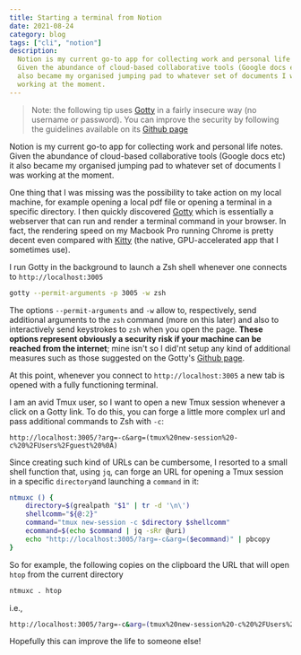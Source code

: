 ```yaml
---
title: Starting a terminal from Notion
date: 2021-08-24
category: blog
tags: ["cli", "notion"]
description:
  Notion is my current go-to app for collecting work and personal life notes.
  Given the abundance of cloud-based collaborative tools (Google docs etc) it
  also became my organised jumping pad to whatever set of documents I was
  working at the moment.
---
```


> Note: the following tip uses [Gotty](https://github.com/yudai/gotty) in a
> fairly insecure way (no username or password). You can improve the security by
> following the guidelines available on its
> [Github page](https://github.com/yudai/gotty#security-options)

Notion is my current go-to app for collecting work and personal life notes.
Given the abundance of cloud-based collaborative tools (Google docs etc) it also
became my organised jumping pad to whatever set of documents I was working at
the moment.

One thing that I was missing was the possibility to take action on my local
machine, for example opening a local pdf file or opening a terminal in a
specific directory. I then quickly discovered
[Gotty](https://github.com/yudai/gotty) which is essentially a webserver that
can run and render a terminal command in your browser. In fact, the rendering
speed on my Macbook Pro running Chrome is pretty decent even compared with
[Kitty](https://sw.kovidgoyal.net/kitty/) (the native, GPU-accelerated app that
I sometimes use).

I run Gotty in the background to launch a Zsh shell whenever one connects to
`http://localhost:3005`

```bash
gotty --permit-arguments -p 3005 -w zsh
```

The options `--permit-arguments` and `-w` allow to, respectively, send
additional arguments to the `zsh` command (more on this later) and also to
interactively send keystrokes to `zsh` when you open the page. **These options
represent obviously a security risk if your machine can be reached from the
internet**; mine isn't so I did'nt setup any kind of additional measures such as
those suggested on the Gotty's
[Github page](https://github.com/yudai/gotty#security-options).

At this point, whenever you connect to `http://localhost:3005` a new tab is
opened with a fully functioning terminal.

I am an avid Tmux user, so I want to open a new Tmux session whenever a click on
a Gotty link. To do this, you can forge a little more complex url and pass
additional commands to Zsh with `-c`:

```
http://localhost:3005/?arg=-c&arg=(tmux%20new-session%20-c%20%2FUsers%2Fguest%20%0A)
```

Since creating such kind of URLs can be cumbersome, I resorted to a small shell
function that, using `jq`, can forge an URL for opening a Tmux session in a
specific `directory`and launching a `command` in it:

```bash
ntmuxc () {
	directory=$(grealpath "$1" | tr -d '\n\')
	shellcomm="${@:2}"
	command="tmux new-session -c $directory $shellcomm"
	ecommand=$(echo $command | jq -sRr @uri)
	echo "http://localhost:3005/?arg=-c&arg=($ecommand)" | pbcopy
}
```

So for example, the following copies on the clipboard the URL that will open
`htop` from the current directory

```bash
ntmuxc . htop
```

i.e.,

```bash
http://localhost:3005/?arg=-c&arg=(tmux%20new-session%20-c%20%2FUsers%2Fguest%20htop%0A)
```

Hopefully this can improve the life to someone else!
